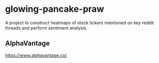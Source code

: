 # glowing-pancake-praw
A project to construct heatmaps of stock tickers mentioned on key reddit threads and perform sentiment analysis.


## AlphaVantage
https://www.alphavantage.co/